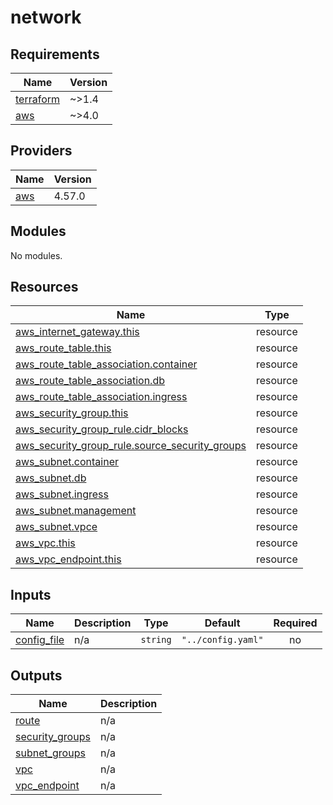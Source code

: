 # network

<!-- BEGINNING OF PRE-COMMIT-TERRAFORM DOCS HOOK -->
## Requirements

| Name | Version |
|------|---------|
| <a name="requirement_terraform"></a> [terraform](#requirement\_terraform) | ~>1.4 |
| <a name="requirement_aws"></a> [aws](#requirement\_aws) | ~>4.0 |

## Providers

| Name | Version |
|------|---------|
| <a name="provider_aws"></a> [aws](#provider\_aws) | 4.57.0 |

## Modules

No modules.

## Resources

| Name | Type |
|------|------|
| [aws_internet_gateway.this](https://registry.terraform.io/providers/hashicorp/aws/latest/docs/resources/internet_gateway) | resource |
| [aws_route_table.this](https://registry.terraform.io/providers/hashicorp/aws/latest/docs/resources/route_table) | resource |
| [aws_route_table_association.container](https://registry.terraform.io/providers/hashicorp/aws/latest/docs/resources/route_table_association) | resource |
| [aws_route_table_association.db](https://registry.terraform.io/providers/hashicorp/aws/latest/docs/resources/route_table_association) | resource |
| [aws_route_table_association.ingress](https://registry.terraform.io/providers/hashicorp/aws/latest/docs/resources/route_table_association) | resource |
| [aws_security_group.this](https://registry.terraform.io/providers/hashicorp/aws/latest/docs/resources/security_group) | resource |
| [aws_security_group_rule.cidr_blocks](https://registry.terraform.io/providers/hashicorp/aws/latest/docs/resources/security_group_rule) | resource |
| [aws_security_group_rule.source_security_groups](https://registry.terraform.io/providers/hashicorp/aws/latest/docs/resources/security_group_rule) | resource |
| [aws_subnet.container](https://registry.terraform.io/providers/hashicorp/aws/latest/docs/resources/subnet) | resource |
| [aws_subnet.db](https://registry.terraform.io/providers/hashicorp/aws/latest/docs/resources/subnet) | resource |
| [aws_subnet.ingress](https://registry.terraform.io/providers/hashicorp/aws/latest/docs/resources/subnet) | resource |
| [aws_subnet.management](https://registry.terraform.io/providers/hashicorp/aws/latest/docs/resources/subnet) | resource |
| [aws_subnet.vpce](https://registry.terraform.io/providers/hashicorp/aws/latest/docs/resources/subnet) | resource |
| [aws_vpc.this](https://registry.terraform.io/providers/hashicorp/aws/latest/docs/resources/vpc) | resource |
| [aws_vpc_endpoint.this](https://registry.terraform.io/providers/hashicorp/aws/latest/docs/resources/vpc_endpoint) | resource |

## Inputs

| Name | Description | Type | Default | Required |
|------|-------------|------|---------|:--------:|
| <a name="input_config_file"></a> [config\_file](#input\_config\_file) | n/a | `string` | `"../config.yaml"` | no |

## Outputs

| Name | Description |
|------|-------------|
| <a name="output_route"></a> [route](#output\_route) | n/a |
| <a name="output_security_groups"></a> [security\_groups](#output\_security\_groups) | n/a |
| <a name="output_subnet_groups"></a> [subnet\_groups](#output\_subnet\_groups) | n/a |
| <a name="output_vpc"></a> [vpc](#output\_vpc) | n/a |
| <a name="output_vpc_endpoint"></a> [vpc\_endpoint](#output\_vpc\_endpoint) | n/a |
<!-- END OF PRE-COMMIT-TERRAFORM DOCS HOOK -->
